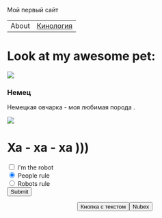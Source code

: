 <!DOCTYPE html>
<html>
 <head>
   <meta charset="utf-8">
  <title>Тег BUTTON</title>
    
  <link rel="stylesheet" type="text/css" href="mystyle.css">
   <p>
      Мой первый сайт
  </p>
    <meta http-equiv="Content-Type" content="text/html; charset=windows-1251">
  
   <title>Test  site</title>


  <link rel="stylesheet" href="styles.css">
  <meta charset="utf-8">


</head>

<body>
 
<table border="0" cellpadding="0" cellspacing="0">

  <tbody>

   <tr>

   <td class="menu">About</td>

   <td class="menu"><a href="ii.html">Кинология</a></td>

   </tr>

   </tbody>
</table>
  <h1>Look at my awesome pet:</h1>
  <img class="picture"  src="https://litbro.ru/wp-content/uploads/2019/07/Uhod-za-nemetskoj-ovcharkoj-10.jpg">
  <div name="about">
      <h3 id="pet-name">Немец</h3>
                <p data-type="description">Немецкая овчарка - моя любимая  порода .</p>

  </div>
  <div id="innovation"><img src="https://memoteka.com/images/b/b0/%D0%A1%D0%BE%D0%B1%D0%B0%D0%BA%D0%B0%D1%83%D0%BB%D1%8B%D0%B1%D0%B0%D0%BA%D0%B02.png"></div>
  <div name="about">
      <h1 id="pet-name">   Ха - ха - ха )))</h1>
 
   <form>
     <div class="form-check form-check-custom">
          <input class="form-check-input" type="checkbox" id="robotCheckbox" required>
          <label class="form-check-label" for="robotCheckbox">I'm the robot</label>
      </div>
      <div class="form-check">
        <input class="form-check-input" type="radio" name="ruler" id="peopleRule" value="people" checked>
        <label for="peopleRule">People rule</label>
      </div>
      <div class="form-check form-radio-custom">
          <input class="form-check-input" type="radio" name="ruler" id="robotsRule" value="robots">
          <label class="form-check-label" for="robotsRule">Robots rule</label>
      </div>
      <button type="submit" class="btn btn-default">Submit</button>
   </form>
   <p style="text-align: center"><button>Кнопка с текстом</button><input type="button" name="nubex" value="Nubex" />
   
 </body>
</html>
